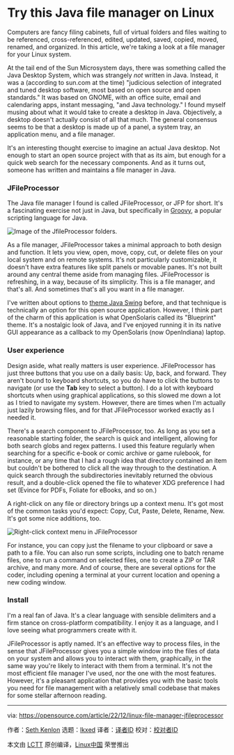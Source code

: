 [#]: subject: "Try this Java file manager on Linux"
[#]: via: "https://opensource.com/article/22/12/linux-file-manager-jfileprocessor"
[#]: author: "Seth Kenlon https://opensource.com/users/seth"
[#]: collector: "lkxed"
[#]: translator: " "
[#]: reviewer: " "
[#]: publisher: " "
[#]: url: " "

Try this Java file manager on Linux
======

Computers are fancy filing cabinets, full of virtual folders and files waiting to be referenced, cross-referenced, edited, updated, saved, copied, moved, renamed, and organized. In this article, we're taking a look at a file manager for your Linux system.

At the tail end of the Sun Microsystem days, there was something called the Java Desktop System, which was strangely _not_ written in Java. Instead, it was a (according to sun.com at the time) "judicious selection of integrated and tuned desktop software, most based on open source and open standards." It was based on GNOME, with an office suite, email and calendaring apps, instant messaging, "and Java technology." I found myself musing about what it would take to create a desktop in Java. Objectively, a desktop doesn't actually consist of all that much. The general consensus seems to be that a desktop is made up of a panel, a system tray, an application menu, and a file manager.

It's an interesting thought exercise to imagine an actual Java desktop. Not enough to start an open source project with that as its aim, but enough for a quick web search for the necessary components. And as it turns out, someone has written and maintains a file manager in Java.

### JFileProcessor

The Java file manager I found is called JFileProcessor, or JFP for short. It's a fascinating exercise not just in Java, but specifically in [Groovy][1], a popular scripting language for Java.

![Image of the JfileProcessor folders.][2]

As a file manager, JFileProcessor takes a minimal approach to both design and function. It lets you view, open, move, copy, cut, or delete files on your local system and on remote systems. It's not particularly customizable, it doesn't have extra features like split panels or movable panes. It's not built around any central theme aside from managing files. JFileProcessor is refreshing, in a way, because of its simplicity. This is a file manager, and that's all. And sometimes that's all you want in a file manager.

I've written about options to [theme Java Swing][3] before, and that technique is technically an option for this open source application. However, I think part of the charm of this application is what OpenSolaris called its "Blueprint" theme. It's a nostalgic look of Java, and I've enjoyed running it in its native GUI appearance as a callback to my OpenSolaris (now OpenIndiana) laptop.

### User experience

Design aside, what really matters is user experience. JFileProcessor has just three buttons that you use on a daily basis: Up, back, and forward. They aren't bound to keyboard shortcuts, so you do have to click the buttons to navigate (or use the **Tab** key to select a button). I do a lot with keyboard shortcuts when using graphical applications, so this slowed me down a lot as I tried to navigate my system. However, there are times when I'm actually just lazily browsing files, and for that JFileProcessor worked exactly as I needed it.

There's a search component to JFileProcessor, too. As long as you set a reasonable starting folder, the search is quick and intelligent, allowing for both search globs and regex patterns. I used this feature regularly when searching for a specific e-book or comic archive or game rulebook, for instance, or any time that I had a rough idea that directory contained an item but couldn't be bothered to click all the way through to the destination. A quick search through the subdirectories inevitably returned the obvious result, and a double-click opened the file to whatever XDG preference I had set (Evince for PDFs, Foliate for eBooks, and so on.)

A right-click on any file or directory brings up a context menu. It's got most of the common tasks you'd expect: Copy, Cut, Paste, Delete, Rename, New. It's got some nice additions, too.

![Right-click context menu in JFileProcessor][4]

For instance, you can copy just the filename to your clipboard or save a path to a file. You can also run some scripts, including one to batch rename files, one to run a command on selected files, one to create a ZIP or TAR archive, and many more. And of course, there are several options for the coder, including opening a terminal at your current location and opening a new coding window.

### Install

I'm a real fan of Java. It's a clear language with sensible delimiters and a firm stance on cross-platform compatibility. I enjoy it as a language, and I love seeing what programmers create with it.

JFileProcessor is aptly named. It's an effective way to process files, in the sense that JFileProcessor gives you a simple window into the files of data on your system and allows you to interact with them, graphically, in the same way you're likely to interact with them from a terminal. It's not the most efficient file manager I've used, nor the one with the most features. However, it's a pleasant application that provides you with the basic tools you need for file management with a relatively small codebase that makes for some stellar afternoon reading.

--------------------------------------------------------------------------------

via: https://opensource.com/article/22/12/linux-file-manager-jfileprocessor

作者：[Seth Kenlon][a]
选题：[lkxed][b]
译者：[译者ID](https://github.com/译者ID)
校对：[校对者ID](https://github.com/校对者ID)

本文由 [LCTT](https://github.com/LCTT/TranslateProject) 原创编译，[Linux中国](https://linux.cn/) 荣誉推出

[a]: https://opensource.com/users/seth
[b]: https://github.com/lkxed
[1]: https://opensource.com/article/20/12/groovy
[2]: https://opensource.com/sites/default/files/2022-09/jfileprocessor.webp
[3]: https://opensource.com/article/22/3/beautify-java-applications
[4]: https://opensource.com/sites/default/files/2022-09/jfileprocessor-menu.webp
